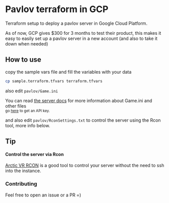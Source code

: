 # Pavlov terraform in GCP
Terraform setup to deploy a pavlov server in Google Cloud Platform.

As of now, GCP gives $300 for 3 months to test their product, this makes it easy to easily set up a pavlov server in a new account (and also to take it down when needed)

## How to use

copy the sample vars file and fill the variables with your data
```bash
cp sample.terraform.tfvars terraform.tfvars
```
also edit `pavlov/Game.ini`

You can read [the server docs](http://wiki.pavlov-vr.com/index.php?title=Dedicated_server#Configuring_Game.ini) for more information about Game.ini and other files
<br><sub>go [here](https://pavlov-ms.vankrupt.com/servers/v1/key) to get an API key.</sub>

and also edit `pavlov/RconSettings.txt` to control the server using the Rcon tool, more info below.

## Tip
#### Control the server via Rcon
[Arctic VR RCON](https://pavlovrcon.com/rcon/) is a good tool to control your server without the need to ssh into the instance.

### Contributing
Feel free to open an issue or a PR =)
